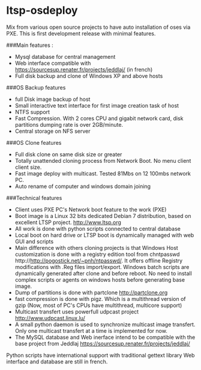 ltsp-osdeploy
=============

Mix from various open source projects to have auto installation of oses via PXE.
This is first development release with minimal features.

###Main features :
- Mysql database for central management
- Web interface compatible with https://sourcesup.renater.fr/projects/jeddlaj/ (in french)
- Full disk backup and clone of Windows XP and above hosts
  

###OS Backup features
- full Disk image backup of host
- Small interactive text interface for first image creation task of host
- NTFS support
- Fast Compression. With 2 cores CPU and gigabit network card, disk partitions dumping rate is over 2GB/minute.
- Central storage on NFS server

###OS Clone features
- Full disk clone on same disk size or greater
- Totally unattended cloning process from Network Boot. No menu client client size.
- Fast image deploy with multicast. Tested 81Mbs on 12 100mbs network PC.
- Auto rename of computer and windows domain joining
 
 ###Technical features
- Client uses PXE PC's Network boot feature to the work (PXE)
- Boot image is a Linux 32 bits dedicated Debian 7 distribution, based on excellent LTSP project. http://www.ltsp.org
- All work is done with python scripts connected to central database
- Local boot on hard drive or LTSP boot is dynamically managed with web GUI and scripts
- Main difference with others cloning projects is that Windows Host customization is done with a registry edition tool from chntpasswd http://http://pogostick.net/~pnh/ntpasswd/. It offers
offline Registry modifications with .Reg files import/export. Windows batch scripts are dynamically generated after clone and before reboot.
No need to install complex scripts or agents on windows hosts before generating base image. 
- Dump of partitions is done with partclone http://partclone.org
- fast compression is done with pigz. Which is a multithread version of gzip (Now, most of PC's CPUs have multithread, multicore support)
- Multicast transfert uses powerfull udpcast project http://www.udpcast.linux.lu/
- A small python daemon is used to synchronize multicast image transfert. Only one multicast transfert at a time is implemented for now.
- The MySQL database and Web inerface intend to be compatible with the base project from Jeddlaj https://sourcesup.renater.fr/projects/jeddlaj/


Python scripts have international support with traditional gettext library
Web interface and database are still in french.